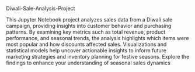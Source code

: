  Diwali-Sale-Analysis-Project


This Jupyter Notebook project analyzes sales data from a Diwali sale campaign, providing insights into customer behavior and purchasing patterns. By examining key metrics such as total revenue, product performance, and seasonal trends, the analysis highlights which items were most popular and how discounts affected sales. Visualizations and statistical models help uncover actionable insights to inform future marketing strategies and inventory planning for festive seasons. Explore the findings to enhance your understanding of seasonal sales dynamics
